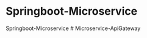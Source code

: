 # Springboot-Microservice
Springboot-Microservice
#   M i c r o s e r v i c e - A p i G a t e w a y  
 